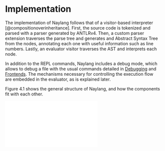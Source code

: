 
Implementation
==============

The implementation of Naylang follows that of a visitor-based interpreter [@compositionoverinheritance].
First, the source code is tokenized and parsed with a parser generated by ANTLRv4. Then, a custom parser extension traverses
the parse tree and generates and Abstract Syntax Tree from the nodes, annotating
each one with useful information such as line numbers.
Lastly, an evaluator visitor traverses the AST and interprets each node.

In addition to the REPL commands, Naylang includes a debug mode,
which allows to debug a file with the usual commands detailed in [Debugging](#debugging) and [Frontends](#frontend). The mechanisms necessary for controlling the execution
flow are embedded in the evaluator, as is explained later.

Figure 4.1 shows the general structure of Naylang, and how the components fit with each other.

![Main Components of Naylang](images/components.pdf)

